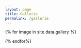 ```yaml
---
layout: page
title: Gallerie
permalink: /gallerie
---
```

<div class="gallery">
  {% for image in site.data.gallery %}
    <dl class="gallery-item">
      <a href="{{ site.baseurl}}/{{ image.url }}" class="gallery-icon" style="background-image: url('{{ site.baseurl}}/{{ image.url }}')"></a>
    </dl>
  {% endfor%}
</div>
